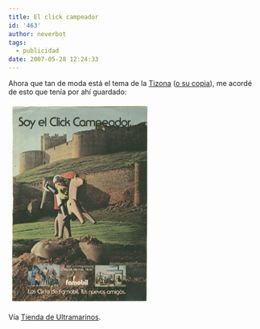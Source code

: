 ```yaml
---
title: El click campeador
id: '463'
author: neverbot
tags:
  - publicidad
date: 2007-05-28 12:24:33
---
```


Ahora que tan de moda está el tema de la [Tizona](http://en.wikipedia.org/wiki/Tizona) ([o su copia](http://www.20minutos.es/noticia/239077/0/tizona/es/falsa/)), me acordé de esto que tenía por ahí guardado:

![Soy el Click Campeador](./el-click-campeador/Click_campeador.jpg "Soy el Click Campeador")

Vía [Tienda de Ultramarinos](http://tiendadeultramarinos.blogspot.com/2006/12/el-click-campeador.html).